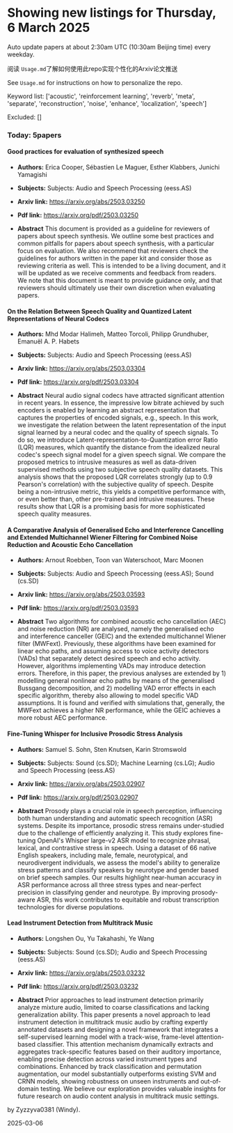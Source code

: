 # Showing new listings for Thursday, 6 March 2025
Auto update papers at about 2:30am UTC (10:30am Beijing time) every weekday.


阅读 `Usage.md`了解如何使用此repo实现个性化的Arxiv论文推送

See `Usage.md` for instructions on how to personalize the repo. 


Keyword list: ['acoustic', 'reinforcement learning', 'reverb', 'meta', 'separate', 'reconstruction', 'noise', 'enhance', 'localization', 'speech']


Excluded: []


### Today: 5papers 
#### Good practices for evaluation of synthesized speech
 - **Authors:** Erica Cooper, Sébastien Le Maguer, Esther Klabbers, Junichi Yamagishi
 - **Subjects:** Subjects:
Audio and Speech Processing (eess.AS)
 - **Arxiv link:** https://arxiv.org/abs/2503.03250

 - **Pdf link:** https://arxiv.org/pdf/2503.03250

 - **Abstract**
 This document is provided as a guideline for reviewers of papers about speech synthesis. We outline some best practices and common pitfalls for papers about speech synthesis, with a particular focus on evaluation. We also recommend that reviewers check the guidelines for authors written in the paper kit and consider those as reviewing criteria as well. This is intended to be a living document, and it will be updated as we receive comments and feedback from readers. We note that this document is meant to provide guidance only, and that reviewers should ultimately use their own discretion when evaluating papers.
#### On the Relation Between Speech Quality and Quantized Latent Representations of Neural Codecs
 - **Authors:** Mhd Modar Halimeh, Matteo Torcoli, Philipp Grundhuber, Emanuël A. P. Habets
 - **Subjects:** Subjects:
Audio and Speech Processing (eess.AS)
 - **Arxiv link:** https://arxiv.org/abs/2503.03304

 - **Pdf link:** https://arxiv.org/pdf/2503.03304

 - **Abstract**
 Neural audio signal codecs have attracted significant attention in recent years. In essence, the impressive low bitrate achieved by such encoders is enabled by learning an abstract representation that captures the properties of encoded signals, e.g., speech. In this work, we investigate the relation between the latent representation of the input signal learned by a neural codec and the quality of speech signals. To do so, we introduce Latent-representation-to-Quantization error Ratio (LQR) measures, which quantify the distance from the idealized neural codec's speech signal model for a given speech signal. We compare the proposed metrics to intrusive measures as well as data-driven supervised methods using two subjective speech quality datasets. This analysis shows that the proposed LQR correlates strongly (up to 0.9 Pearson's correlation) with the subjective quality of speech. Despite being a non-intrusive metric, this yields a competitive performance with, or even better than, other pre-trained and intrusive measures. These results show that LQR is a promising basis for more sophisticated speech quality measures.
#### A Comparative Analysis of Generalised Echo and Interference Cancelling and Extended Multichannel Wiener Filtering for Combined Noise Reduction and Acoustic Echo Cancellation
 - **Authors:** Arnout Roebben, Toon van Waterschoot, Marc Moonen
 - **Subjects:** Subjects:
Audio and Speech Processing (eess.AS); Sound (cs.SD)
 - **Arxiv link:** https://arxiv.org/abs/2503.03593

 - **Pdf link:** https://arxiv.org/pdf/2503.03593

 - **Abstract**
 Two algorithms for combined acoustic echo cancellation (AEC) and noise reduction (NR) are analysed, namely the generalised echo and interference canceller (GEIC) and the extended multichannel Wiener filter (MWFext). Previously, these algorithms have been examined for linear echo paths, and assuming access to voice activity detectors (VADs) that separately detect desired speech and echo activity. However, algorithms implementing VADs may introduce detection errors. Therefore, in this paper, the previous analyses are extended by 1) modelling general nonlinear echo paths by means of the generalised Bussgang decomposition, and 2) modelling VAD error effects in each specific algorithm, thereby also allowing to model specific VAD assumptions. It is found and verified with simulations that, generally, the MWFext achieves a higher NR performance, while the GEIC achieves a more robust AEC performance.
#### Fine-Tuning Whisper for Inclusive Prosodic Stress Analysis
 - **Authors:** Samuel S. Sohn, Sten Knutsen, Karin Stromswold
 - **Subjects:** Subjects:
Sound (cs.SD); Machine Learning (cs.LG); Audio and Speech Processing (eess.AS)
 - **Arxiv link:** https://arxiv.org/abs/2503.02907

 - **Pdf link:** https://arxiv.org/pdf/2503.02907

 - **Abstract**
 Prosody plays a crucial role in speech perception, influencing both human understanding and automatic speech recognition (ASR) systems. Despite its importance, prosodic stress remains under-studied due to the challenge of efficiently analyzing it. This study explores fine-tuning OpenAI's Whisper large-v2 ASR model to recognize phrasal, lexical, and contrastive stress in speech. Using a dataset of 66 native English speakers, including male, female, neurotypical, and neurodivergent individuals, we assess the model's ability to generalize stress patterns and classify speakers by neurotype and gender based on brief speech samples. Our results highlight near-human accuracy in ASR performance across all three stress types and near-perfect precision in classifying gender and neurotype. By improving prosody-aware ASR, this work contributes to equitable and robust transcription technologies for diverse populations.
#### Lead Instrument Detection from Multitrack Music
 - **Authors:** Longshen Ou, Yu Takahashi, Ye Wang
 - **Subjects:** Subjects:
Sound (cs.SD); Audio and Speech Processing (eess.AS)
 - **Arxiv link:** https://arxiv.org/abs/2503.03232

 - **Pdf link:** https://arxiv.org/pdf/2503.03232

 - **Abstract**
 Prior approaches to lead instrument detection primarily analyze mixture audio, limited to coarse classifications and lacking generalization ability. This paper presents a novel approach to lead instrument detection in multitrack music audio by crafting expertly annotated datasets and designing a novel framework that integrates a self-supervised learning model with a track-wise, frame-level attention-based classifier. This attention mechanism dynamically extracts and aggregates track-specific features based on their auditory importance, enabling precise detection across varied instrument types and combinations. Enhanced by track classification and permutation augmentation, our model substantially outperforms existing SVM and CRNN models, showing robustness on unseen instruments and out-of-domain testing. We believe our exploration provides valuable insights for future research on audio content analysis in multitrack music settings.


by Zyzzyva0381 (Windy). 


2025-03-06

